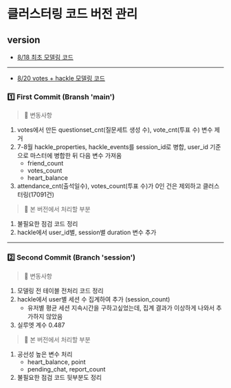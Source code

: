 # 클러스터링 코드 버전 관리

## version
* [8/18 최초 모델링 코드](https://github.com/bettertospeak/codeit07_advanced_pj/blob/main/pj_team1/advanced_pj_modeling.ipynb)
---
* [8/20 votes + hackle 모델링 코드](https://github.com/bettertospeak/codeit07_advanced_pj/blob/main/Desktop/only_behavior_test.ipynb)

### 1️⃣ First Commit (Bransh 'main')
> 🔁 변동사항
1. votes에서 만든 questionset_cnt(질문세트 생성 수), vote_cnt(투표 수) 변수 제거
2. 7-8월 hackle_properties, hackle_events를 session_id로 병합, user_id 기준으로 마스터에 병합한 뒤 다음 변수 가져옴
   - friend_count
   - votes_count
   - heart_balance
3. attendance_cnt(출석일수), votes_count(투표 수)가 0인 건은 제외하고 클러스터링(17091건)
> 🔺 본 버전에서 처리할 부분
1. 불필요한 점검 코드 정리
2. hackle에서 user_id별, session별 duration 변수 추가
---  
### 2️⃣ Second Commit (Branch 'session')
> 🔁 변동사항
1. 모델링 전 테이블 전처리 코드 정리
2. hackle에서 user별 세션 수 집계하여 추가 (session_count)
   * 유저별 평균 세션 지속시간을 구하고싶었는데, 집계 결과가 이상하게 나와서 추가하지 않았음
3. 실루엣 계수 0.487
> 🔺 본 버전에서 처리할 부분
1. 공선성 높은 변수 처리
   - heart_balance, point
   - pending_chat, report_count
2. 불필요한 점검 코드 뒷부분도 정리
